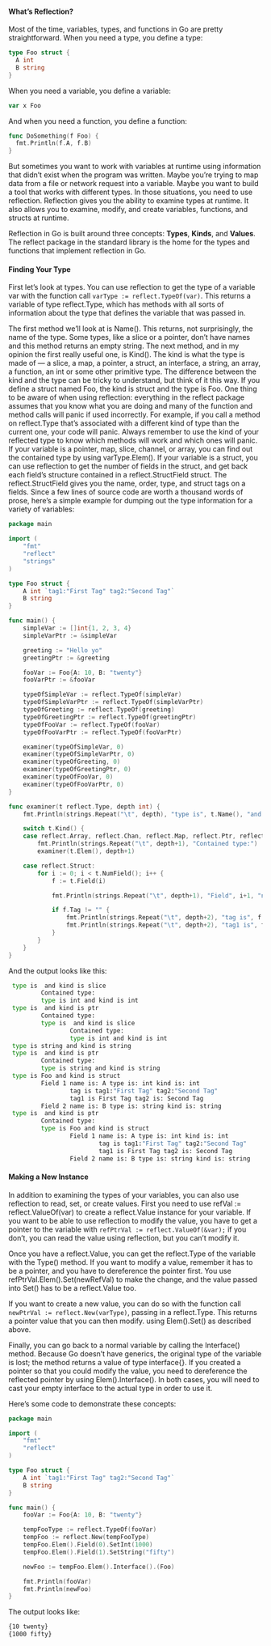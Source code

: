 #### What’s Reflection?
Most of the time, variables, types, and functions in Go are pretty straightforward. When you need a type, you define a type:

``` go
type Foo struct {
  A int
  B string
}
```

When you need a variable, you define a variable:

``` go
var x Foo
```

And when you need a function, you define a function:

``` go
func DoSomething(f Foo) {
  fmt.Println(f.A, f.B)
}
```

But sometimes you want to work with variables at runtime using information that didn’t exist when the program was written. Maybe you’re trying to map data from a file or network request into a variable. Maybe you want to build a tool that works with different types. In those situations, you need to use reflection. Reflection gives you the ability to examine types at runtime. It also allows you to examine, modify, and create variables, functions, and structs at runtime.

Reflection in Go is built around three concepts: **Types**, **Kinds**, and **Values**. The reflect package in the standard library is the home for the types and functions that implement reflection in Go.

#### Finding Your Type
First let’s look at types. You can use reflection to get the type of a variable var with the function call `varType := reflect.TypeOf(var)`. This returns a variable of type reflect.Type, which has methods with all sorts of information about the type that defines the variable that was passed in.

The first method we’ll look at is Name(). This returns, not surprisingly, the name of the type. Some types, like a slice or a pointer, don’t have names and this method returns an empty string.
The next method, and in my opinion the first really useful one, is Kind(). The kind is what the type is made of — a slice, a map, a pointer, a struct, an interface, a string, an array, a function, an int or some other primitive type. The difference between the kind and the type can be tricky to understand, but think of it this way. If you define a struct named Foo, the kind is struct and the type is Foo.
One thing to be aware of when using reflection: everything in the reflect package assumes that you know what you are doing and many of the function and method calls will panic if used incorrectly. For example, if you call a method on reflect.Type that’s associated with a different kind of type than the current one, your code will panic. Always remember to use the kind of your reflected type to know which methods will work and which ones will panic.
If your variable is a pointer, map, slice, channel, or array, you can find out the contained type by using varType.Elem().
If your variable is a struct, you can use reflection to get the number of fields in the struct, and get back each field’s structure contained in a reflect.StructField struct. The reflect.StructField gives you the name, order, type, and struct tags on a fields.
Since a few lines of source code are worth a thousand words of prose, here’s a simple example for dumping out the type information for a variety of variables:

``` go
package main

import (
	"fmt"
	"reflect"
	"strings"
)

type Foo struct {
	A int `tag1:"First Tag" tag2:"Second Tag"`
	B string
}

func main() {
	simpleVar := []int{1, 2, 3, 4}
	simpleVarPtr := &simpleVar

	greeting := "Hello yo"
	greetingPtr := &greeting

	fooVar := Foo{A: 10, B: "twenty"}
	fooVarPtr := &fooVar

	typeOfSimpleVar := reflect.TypeOf(simpleVar)
	typeOfSimpleVarPtr := reflect.TypeOf(simpleVarPtr)
	typeOfGreeting := reflect.TypeOf(greeting)
	typeOfGreetingPtr := reflect.TypeOf(greetingPtr)
	typeOfFooVar := reflect.TypeOf(fooVar)
	typeOfFooVarPtr := reflect.TypeOf(fooVarPtr)

	examiner(typeOfSimpleVar, 0)
	examiner(typeOfSimpleVarPtr, 0)
	examiner(typeOfGreeting, 0)
	examiner(typeOfGreetingPtr, 0)
	examiner(typeOfFooVar, 0)
	examiner(typeOfFooVarPtr, 0)
}

func examiner(t reflect.Type, depth int) {
	fmt.Println(strings.Repeat("\t", depth), "type is", t.Name(), "and kind is", t.Kind())

	switch t.Kind() {
	case reflect.Array, reflect.Chan, reflect.Map, reflect.Ptr, reflect.Slice:
		fmt.Println(strings.Repeat("\t", depth+1), "Contained type:")
		examiner(t.Elem(), depth+1)

	case reflect.Struct:
		for i := 0; i < t.NumField(); i++ {
			f := t.Field(i)

			fmt.Println(strings.Repeat("\t", depth+1), "Field", i+1, "name is:", f.Name, "type is:", f.Type.Name(), "kind is:", f.Type.Kind())

			if f.Tag != "" {
				fmt.Println(strings.Repeat("\t", depth+2), "tag is", f.Tag)
				fmt.Println(strings.Repeat("\t", depth+2), "tag1 is", f.Tag.Get("tag1"), "tag2 is:", f.Tag.Get("tag2"))
			}
		}
	}
}
```

And the output looks like this:


```bash
 type is  and kind is slice
         Contained type:
         type is int and kind is int
 type is  and kind is ptr
         Contained type:
         type is  and kind is slice
                 Contained type:
                 type is int and kind is int
 type is string and kind is string
 type is  and kind is ptr
         Contained type:
         type is string and kind is string
 type is Foo and kind is struct
         Field 1 name is: A type is: int kind is: int
                 tag is tag1:"First Tag" tag2:"Second Tag"
                 tag1 is First Tag tag2 is: Second Tag
         Field 2 name is: B type is: string kind is: string
 type is  and kind is ptr
         Contained type:
         type is Foo and kind is struct
                 Field 1 name is: A type is: int kind is: int
                         tag is tag1:"First Tag" tag2:"Second Tag"
                         tag1 is First Tag tag2 is: Second Tag
                 Field 2 name is: B type is: string kind is: string
```

#### Making a New Instance
In addition to examining the types of your variables, you can also use reflection to read, set, or create values. First you need to use refVal := reflect.ValueOf(var) to create a reflect.Value instance for your variable. If you want to be able to use reflection to modify the value, you have to get a pointer to the variable with `refPtrVal := reflect.ValueOf(&var);` if you don’t, you can read the value using reflection, but you can’t modify it.

Once you have a reflect.Value, you can get the reflect.Type of the variable with the Type() method.
If you want to modify a value, remember it has to be a pointer, and you have to dereference the pointer first. You use refPtrVal.Elem().Set(newRefVal) to make the change, and the value passed into Set() has to be a reflect.Value too.

If you want to create a new value, you can do so with the function call `newPtrVal := reflect.New(varType)`, passing in a reflect.Type. This returns a pointer value that you can then modify. using Elem().Set() as described above.

Finally, you can go back to a normal variable by calling the Interface() method. Because Go doesn’t have generics, the original type of the variable is lost; the method returns a value of type interface{}. If you created a pointer so that you could modify the value, you need to dereference the reflected pointer by using Elem().Interface(). In both cases, you will need to cast your empty interface to the actual type in order to use it.

Here’s some code to demonstrate these concepts:

``` go
package main

import (
	"fmt"
	"reflect"
)

type Foo struct {
	A int `tag1:"First Tag" tag2:"Second Tag"`
	B string
}

func main() {
	fooVar := Foo{A: 10, B: "twenty"}

	tempFooType := reflect.TypeOf(fooVar)
	tempFoo := reflect.New(tempFooType)
	tempFoo.Elem().Field(0).SetInt(1000)
	tempFoo.Elem().Field(1).SetString("fifty")

	newFoo := tempFoo.Elem().Interface().(Foo)

	fmt.Println(fooVar)
	fmt.Println(newFoo)
}
```

The output looks like:

``` bash 
{10 twenty}
{1000 fifty}
```